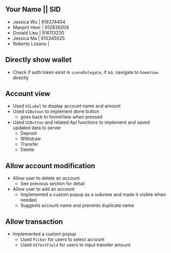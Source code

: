 ## Your Name || SID 
* Jessica Wu |  918374404
* Manprit Heer | 912839204
* Donald Lieu | 916113230
* Jessica Ma | 915345025
* Roberto Lozano | 


## Directly show wallet
* Check if auth token exist in `sceneDelegate`, if so, navigate to `homeView` directly 

## Account view
* Used `UILabel` to display account name and amount
* Used `UIButoon` to implement done button
  * goes back to homeView when pressed
* Used `UIButton` and related Api functions to implement and saved updated data to server
  * Deposit
  * Withdraw
  * Transfer
  * Delete
  
## Allow account modification
* Allow user to delete an account
  * See previous section for detail
* Allow user to add an account
  * Implemented a custom popup as a subview and made it visible when needed
  * Suggests account name and prevents duplicate name
  
## Allow transaction
* Implemented a custom popup
  * Used `Picker` for users to select account
  * Used `UITextField` for users to input transfer amount 

  
  
